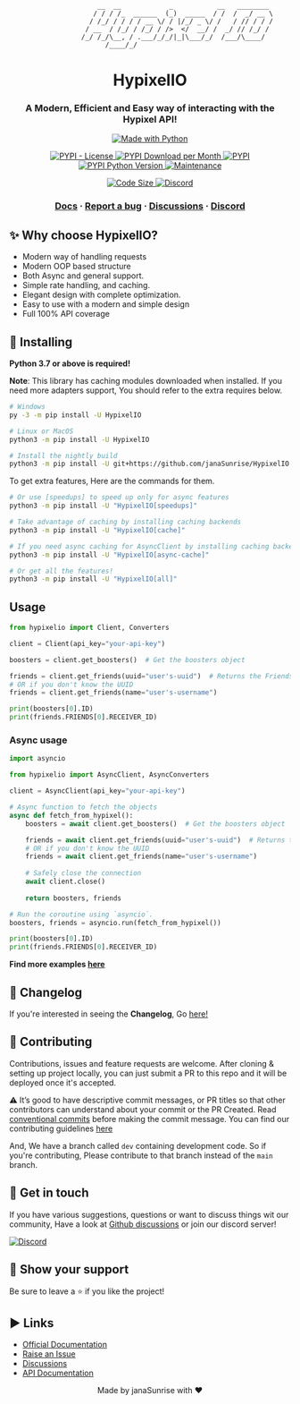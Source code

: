 ```
                      __  __            _           __   ________
                     / / / /_  ______  (_)  _____  / /  /  _/ __ \
                    / /_/ / / / / __ \/ / |/_/ _ \/ /   / // / / /
                   / __  / /_/ / /_/ / />  </  __/ /  _/ // /_/ /
                  /_/ /_/\__, / .___/_/_/|_|\___/_/  /___/\____/  
                        /____/_/  
```

<h1 align="center">
  HypixelIO
</h1>

<h3 align="center">
A Modern, Efficient and Easy way of interacting with the Hypixel API!
</h3>

<p align="center">

<a href="https://www.python.org/">
    <img src="http://ForTheBadge.com/images/badges/made-with-python.svg" alt="Made with Python" />
</a>

</p>

<p align="center">

<a href="https://pypi.org/project/HypixelIO">
    <img src="https://img.shields.io/pypi/l/HypixelIO" alt="PYPI - License" />
</a>

<a href="https://pypi.org/project/HypixelIO">
    <img src="https://img.shields.io/pypi/dm/ansicolortags.svg" alt="PYPI Download per Month" />
</a>

<a href="https://pypi.org/project/HypixelIO">
    <img src="https://img.shields.io/pypi/v/HypixelIO" alt="PYPI" />
</a>

<a href="https://pypi.org/project/HypixelIO">
    <img src="https://img.shields.io/pypi/pyversions/HypixelIO" alt="PYPI Python Version" />
</a>

<a href="https://GitHub.com/janaSunrise/HypixelIO/graphs/commit-activity">
    <img src="https://img.shields.io/badge/Maintained%3F-yes-green.svg" alt="Maintenance" />
</a>

</p>

<p align="center">

<a href="https://github.com/janaSunrise/HypixelIO">
    <img src="https://img.shields.io/github/languages/code-size/janaSunrise/HypixelIO" alt="Code Size" />
</a>

<a href="https://discord.gg/MKC4qna4Gz">
    <img src="https://discordapp.com/api/guilds/835940276869791816/widget.png?style=shield" alt="Discord" />
</a>

</p>

<h3 align="center">
  <a href="https://hypixelio.readthedocs.org">Docs</a>
  <span> · </span>
  <a href="https://github.com/janaSunrise/HypixelIO/issues">Report a bug</a>
  <span> · </span>
  <a href="https://github.com/janaSunrise/HypixelIO/discussions">Discussions</a>
  <span> · </span>
  <a href="https://discord.gg/MKC4qna4Gz">Discord</a>
</h3>

## ✨ Why choose HypixelIO?

- Modern way of handling requests
- Modern OOP based structure  
- Both Async and general support.
- Simple rate handling, and caching.
- Elegant design with complete optimization.
- Easy to use with a modern and simple design
- Full 100% API coverage

## 🚀 Installing

**Python 3.7 or above is required!**

**Note**: This library has caching modules downloaded when installed. If you need more
  adapters support, You should refer to the extra requires below.

```sh
# Windows
py -3 -m pip install -U HypixelIO

# Linux or MacOS
python3 -m pip install -U HypixelIO

# Install the nightly build
python3 -m pip install -U git+https://github.com/janaSunrise/HypixelIO
```

To get extra features, Here are the commands for them.

```sh
# Or use [speedups] to speed up only for async features
python3 -m pip install -U "HypixelIO[speedups]"

# Take advantage of caching by installing caching backends
python3 -m pip install -U "HypixelIO[cache]"

# If you need async caching for AsyncClient by installing caching backends
python3 -m pip install -U "HypixelIO[async-cache]"

# Or get all the features!
python3 -m pip install -U "HypixelIO[all]"
```

## Usage

```python
from hypixelio import Client, Converters

client = Client(api_key="your-api-key")

boosters = client.get_boosters()  # Get the boosters object

friends = client.get_friends(uuid="user's-uuid")  # Returns the Friends object
# OR if you don't know the UUID
friends = client.get_friends(name="user's-username")

print(boosters[0].ID)
print(friends.FRIENDS[0].RECEIVER_ID)
```

### Async usage

```python
import asyncio

from hypixelio import AsyncClient, AsyncConverters

client = AsyncClient(api_key="your-api-key")

# Async function to fetch the objects
async def fetch_from_hypixel():
    boosters = await client.get_boosters()  # Get the boosters object

    friends = await client.get_friends(uuid="user's-uuid")  # Returns the Friends object
    # OR if you don't know the UUID
    friends = await client.get_friends(name="user's-username")
    
    # Safely close the connection
    await client.close()
    
    return boosters, friends

# Run the coroutine using `asyncio`.
boosters, friends = asyncio.run(fetch_from_hypixel())

print(boosters[0].ID)
print(friends.FRIENDS[0].RECEIVER_ID)
```

**Find more examples [here](https://github.com/janaSunrise/HypixelIO/tree/main/examples)**

## 📢 Changelog

If you're interested in seeing the **Changelog**, Go [here!](https://github.com/janaSunrise/HypixelIO/blob/main/CHANGELOG.md)

## 🤝 Contributing

Contributions, issues and feature requests are welcome. After cloning & setting up project locally, you can just submit
a PR to this repo and it will be deployed once it's accepted.

⚠️ It’s good to have descriptive commit messages, or PR titles so that other contributors can understand about your
commit or the PR Created. Read [conventional commits](https://www.conventionalcommits.org/en/v1.0.0-beta.3/) before
making the commit message. You can find our contributing guidelines [here](https://github.com/janaSunrise/HypixelIO/blob/main/CONTRIBUTING.md)

And, We have a branch called `dev` containing development code. So if you're contributing, Please contribute to that branch
instead of the `main` branch.

## 💬 Get in touch

If you have various suggestions, questions or want to discuss things wit our community, Have a look at
[Github discussions](https://github.com/janaSunrise/HypixelIO/discussions) or join our discord server!

[![Discord](https://discordapp.com/api/guilds/835940276869791816/widget.png?style=shield)](https://discord.gg/MKC4qna4Gz)

## 🙌 Show your support

Be sure to leave a ⭐️ if you like the project!

## ▶ Links

- [Official Documentation](http://hypixelio.rtfd.io/)
- [Raise an Issue](https://github.com/janaSunrise/HypixelIO/issues)
- [Discussions](https://github.com/janaSunrise/HypixelIO/discussions)
- [API Documentation](https://api.hypixel.net)


<div align="center">Made by janaSunrise with ❤</div>
